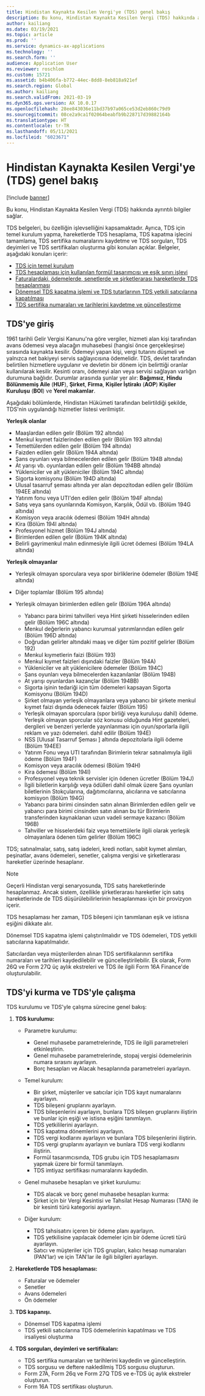 ```yaml
---
title: Hindistan Kaynakta Kesilen Vergi'ye (TDS) genel bakış
description: Bu konu, Hindistan Kaynakta Kesilen Vergi (TDS) hakkında ayrıntılı bilgiler sağlar. TDS belgeleri, bu özelliğin işlevselliğini kapsamaktadır.
author: kailiang
ms.date: 03/19/2021
ms.topic: article
ms.prod: ''
ms.service: dynamics-ax-applications
ms.technology: ''
ms.search.form: ''
audience: Application User
ms.reviewer: roschlom
ms.custom: 15721
ms.assetid: b4b406fa-b772-44ec-8dd8-8eb818a921ef
ms.search.region: Global
ms.author: kailiang
ms.search.validFrom: 2021-03-19
ms.dyn365.ops.version: AX 10.0.17
ms.openlocfilehash: 28ee843036e11bd37b97a065ce53d2eb860c79d9
ms.sourcegitcommit: 08ce2a9ca1f02064beabfb9b228717d39882164b
ms.translationtype: HT
ms.contentlocale: tr-TR
ms.lasthandoff: 05/11/2021
ms.locfileid: "6023671"
---
```

# <a name="indian-tax-deducted-at-source-tds-overview"></a>Hindistan Kaynakta Kesilen Vergi'ye (TDS) genel bakış

[!include [banner](../includes/banner.md)]

Bu konu, Hindistan Kaynakta Kesilen Vergi (TDS) hakkında ayrıntılı bilgiler sağlar.

TDS belgeleri, bu özelliğin işlevselliğini kapsamaktadır. Ayrıca, TDS için temel kurulum yapma, hareketlerde TDS hesaplama, TDS kapatma işlecini tamamlama, TDS sertifika numaralarını kaydetme ve TDS sorguları, TDS deyimleri ve TDS sertifikaları oluşturma gibi konuları açıklar. Belgeler, aşağıdaki konuları içerir:

- [TDS için temel kurulum](apac-ind-TDS-TDS-ledger-accounts-setup.md)
- [TDS hesaplaması için kullanılan formül tasarımcısı ve eşik sınırı işlevi](apac-ind-TDS-Formula-designer.md)
- [Faturalardaki, ödemelerde, senetlerde ve şirketlerarası hareketlerde TDS hesaplanması](apac-ind-TDS-Calculate-TDS-on-invoices-using-journals.md)
- [Dönemsel TDS kapatma işlemi ve TDS tutarlarının TDS yetkili satıcılarına kapatılması](apac-ind-TDS-Run-the-periodic-TDS-settlement-process.md)
- [TDS sertifika numaraları ve tarihlerini kaydetme ve güncelleştirme](apac-ind-TDS-Record-TDS-concession-certificate-numbers.md)

## <a name="introduction-to-tds"></a>TDS'ye giriş

1961 tarihli Gelir Vergisi Kanunu'na göre vergiler, hizmeti alan kişi tarafından avans ödemesi veya alacağın muhasebesi (hangisi önce gerçekleşirse) sırasında kaynakta kesilir. Ödemeyi yapan kişi, vergi tutarını düşmeli ve yalnızca net bakiyeyi servis sağlayıcısına ödemelidir. TDS, devlet tarafından belirtilen hizmetlere uygulanır ve devletin bir dönem için belirttiği oranlar kullanılarak kesilir. Kesinti oranı, ödemeyi alan veya servisi sağlayan varlığın durumuna bağlıdır. Durumlar arasında şunlar yer alır: **Bağımsız**, **Hindu Bölünmemiş Aile** (**HUF**), **Şirket**, **Firma**, **Kişiler İştirakı** (**AOP**) **Kişiler Kuruluşu** (**BOI**) ve **Yerel makamlar**.

Aşağıdaki bölümlerde, Hindistan Hükümeti tarafından belirtildiği şekilde, TDS'nin uygulandığı hizmetler listesi verilmiştir.

**Yerleşik olanlar**

- Maaşlardan edilen gelir (Bölüm 192 altında)
- Menkul kıymet faizlerinden edilen gelir (Bölüm 193 altında)
- Temettülerden edilen gelir (Bölüm 194 altında)
- Faizden edilen gelir (Bölüm 194A altında)
- Şans oyunları veya bilmecelerden edilen gelir (Bölüm 194B altında)
- At yarışı vb. oyunlardan edilen gelir (Bölüm 194BB altında)
- Yükleniciler ve alt yükleniciler (Bölüm 194C altında)
- Sigorta komisyonu (Bölüm 194D altında)
- Ulusal tasarruf şeması altında yer alan depozitodan edilen gelir (Bölüm 194EE altında)
- Yatırım fonu veya UTI'den edilen gelir (Bölüm 194F altında)
- Satış veya şans oyunlarında Komisyon, Karşılık, Ödül vb. (Bölüm 194G altında)
- Komisyon veya aracılık ödemesi (Bölüm 194H altında)
- Kira (Bölüm 194I altında)
- Profesyonel hizmet (Bölüm 194J altında)
- Birimlerden edilen gelir (Bölüm 194K altında)
- Belirli gayrimenkul malın edinmesiyle ilgili ücret ödemesi (Bölüm 194LA altında)

**Yerleşik olmayanlar**

- Yerleşik olmayan sporculara veya spor birliklerine ödemeler (Bölüm 194E altında)
- Diğer toplamlar (Bölüm 195 altında)
- Yerleşik olmayan birimlerden edilen gelir (Bölüm 196A altında)

    - Yabancı para birimi tahvilleri veya Hint şirketi hisselerinden edilen gelir (Bölüm 196C altında)
    - Menkul değerlerin yabancı kurumsal yatırımlarından edilen gelir (Bölüm 196D altında)
    - Doğrudan gelirler altındaki maaş ve diğer tüm pozitif gelirler (Bölüm 192)
    - Menkul kıymetlerin faizi (Bölüm 193)
    - Menkul kıymet faizleri dışındaki faizler (Bölüm 194A)
    - Yükleniciler ve alt yüklenicilere ödemeler (Bölüm 194C)
    - Şans oyunları veya bilmecelerden kazanılanlar (Bölüm 194B)
    - At yarışı oyunlardan kazançlar (Bölüm 194BB)
    - Sigorta işinin tedariği için tüm ödemeleri kapsayan Sigorta Komisyonu (Bölüm 194D)
    - Şirket olmayan yerleşik olmayanlara veya yabancı bir şirkete menkul kıymet faizi dışında ödenecek faizler (Bölüm 195)
    - Yerleşik olmayan sporculara (spor birliği veya kuruluşu dahil) ödeme. Yerleşik olmayan sporcular söz konusu olduğunda Hint gazeteleri, dergileri ve benzeri yerlerde yayınlanması için oyun/sporlarla ilgili reklam ve yazı ödemeleri. dahil edilir (Bölüm 194E)
    - NSS \[Ulusal Tasarruf Şeması \] altında depozitolarla ilgili ödeme (Bölüm 194EE)
    - Yatırım Fonu veya UTI tarafından Birimlerin tekrar satınalımıyla ilgili ödeme (Bölüm 194F)
    - Komisyon veya aracılık ödemesi (Bölüm 194H)
    - Kira ödemesi (Bölüm 194I)
    - Profesyonel veya teknik servisler için ödenen ücretler (Bölüm 194J)
    - İlgili biletlerin karşılığı veya ödülleri dahil olmak üzere Şans oyunları biletlerinin Stokçularına, dağıtımcılarına, alıcılarına ve satıcılarına komisyon (Bölüm 194G)
    - Yabancı para birimi cinsinden satın alınan Birimlerden edilen gelir ve yabancı para birimi cinsinden satın alınan bu tür Birimlerin transferinden kaynaklanan uzun vadeli sermaye kazancı (Bölüm 196B)
    - Tahviller ve hisselerdeki faiz veya temettülerle ilgili olarak yerleşik olmayanlara ödenen tüm gelirler (Bölüm 196C)

TDS; satınalmalar, satış, satış iadeleri, kredi notları, sabit kıymet alımları, peşinatlar, avans ödemeleri, senetler, çalışma vergisi ve şirketlerarası hareketler üzerinde hesaplanır.

> [!NOTE]
> Geçerli Hindistan vergi senaryosunda, TDS satış hareketlerinde hesaplanmaz. Ancak sistem, özellikle şirketlerarası hareketler için satış hareketlerinde de TDS düşürülebilirlerinin hesaplanması için bir provizyon içerir.

TDS hesaplaması her zaman, TDS bileşeni için tanımlanan eşik ve istisna eşiğini dikkate alır.

Dönemsel TDS kapatma işlemi çalıştırılmalıdır ve TDS ödemeleri, TDS yetkili satıcılarına kapatılmalıdır.

Satıcılardan veya müşterilerden alınan TDS sertifikalarının sertifika numaraları ve tarihleri kaydedilebilir ve güncelleştirilebilir. Ek olarak, Form 26Q ve Form 27Q üç aylık ekstreleri ve TDS ile ilgili Form 16A Finance'de oluşturulabilir.

## <a name="setting-up-and-working-with-tds"></a>TDS'yi kurma ve TDS'yle çalışma

TDS kurulumu ve TDS'yle çalışma sürecine genel bakış:

1. **TDS kurulumu:**

    - Parametre kurulumu:

        - Genel muhasebe parametrelerinde, TDS ile ilgili parametreleri etkinleştirin.
        - Genel muhasebe parametrelerinde, stopaj vergisi ödemelerinin numara sırasını ayarlayın.
        - Borç hesapları ve Alacak hesaplarında parametreleri ayarlayın.

    - Temel kurulum:

        - Bir şirket, müşteriler ve satıcılar için TDS kayıt numaralarını ayarlayın.
        - TDS bileşeni gruplarını ayarlayın.
        - TDS bileşenlerini ayarlayın, bunlara TDS bileşen gruplarını iliştirin ve bunlar için eşiği ve istisna eşiğini tanımlayın.
        - TDS yetkililerini ayarlayın.
        - TDS kapatma dönemlerini ayarlayın.
        - TDS vergi kodlarını ayarlayın ve bunlara TDS bileşenlerini iliştirin.
        - TDS vergi gruplarını ayarlayın ve bunlara TDS vergi kodlarını iliştirin.
        - Formül tasarımcısında, TDS grubu için TDS hesaplamasını yapmak üzere bir formül tanımlayın.
        - TDS imtiyaz sertifikası numaralarını kaydedin.

    - Genel muhasebe hesapları ve şirket kurulumu:

        - TDS alacak ve borç genel muhasebe hesapları kurma:
        - Şirket için bir Vergi Kesintisi ve Tahsilat Hesap Numarası (TAN) ile bir kesinti türü kategorisi ayarlayın.

    - Diğer kurulum:

        - TDS tahsisatını içeren bir ödeme planı ayarlayın.
        - TDS yetkilisine yapılacak ödemeler için bir ödeme ücreti türü ayarlayın.
        - Satıcı ve müşteriler için TDS grupları, kalıcı hesap numaraları (PAN'lar) ve için TAN'lar ile ilgili bilgileri ayarlayın.

2. **Hareketlerde TDS hesaplaması:**

    - Faturalar ve ödemeler
    - Senetler
    - Avans ödemeleri
    - Ön ödemeler

3. **TDS kapanışı.**

    - Dönemsel TDS kapatma işlemi
    - TDS yetkili satıcılarına TDS ödemelerinin kapatılması ve TDS irsaliyesi oluşturma

4. **TDS sorguları, deyimleri ve sertifikaları:**

    - TDS sertifika numaraları ve tarihlerini kaydedin ve güncelleştirin.
    - TDS sorgusu ve deftere nakledilmiş TDS sorgusu oluşturun.
    - Form 27A, Form 26q ve Form 27Q TDS ve e-TDS üç aylık ekstreler oluşturun.
    - Form 16A TDS sertifikası oluşturun.
